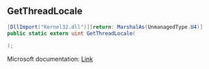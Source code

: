 ## GetThreadLocale

```csharp
[DllImport("Kernel32.dll")][return: MarshalAs(UnmanagedType.U4)]
public static extern uint GetThreadLocale(
   
);
```

Microsoft documentation: [Link](https://docs.microsoft.com/en-us/windows/win32/api/winnls/nf-winnls-getthreadlocale)
